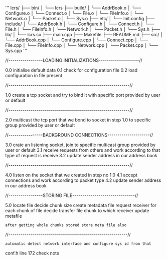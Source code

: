 '''
lcrs/
├── bin/
│   └── lcrs
├── build/
│   └── AddrBook.o
│   └── Configure.o
│   └── Connect.o
│   └── File.o
│   └── FileInfo.o
│   └── Network.o
│   └── Packet.o
│   └── Sys.o
├── etc/
│   └── Init.config
├── include/
│   └── AddrBook.h
│   └── Configure.h
│   └── Connect.h
│   └── File.h
│   └── FileInfo.h
│   └── Network.h
│   └── Packet.h
│   └── Sys.h
├── lib/
│   └── lcrs.so
├── main.cpp
├── Makefile
├── README.md
├── src/
│   └── AddrBook.cpp
│   └── Configure.cpp
│   └── Connect.cpp
│   └── File.cpp
│   └── FileInfo.cpp
│   └── Network.cpp
│   └── Packet.cpp
│   └── Sys.cpp
'''


//-----------------LOADING INITIALIZATIONS--------------------//

0.0	initialise default data
0.1	check for configuration file
0.2	load configuration in file present

//------------------------------------------------------------//

1.0	create a tcp socket and try to bind it with
	specific port provided by user or default 

//------------------------------------------------------------//

2.0	multicast the tcp port that we bond to socket 
	in step 1.0 to specific group provided by user
	or default

//-----------------BACKGROUND CONNECTIONS---------------------//

3.0	crate an listening socket, join to specific 
	multicast group provided by user or default
3.1	receive requests from others and work according 
	to that type of request is receive
3.2	update sender address in our address book

//------------------------------------------------------------//

4.0	listen on the socket that we created in step no 1.0
4.1	accept connections and work according to packet type
4.2	update sender address in our address book

//-----------------STORING FILE-------------------------------//

5.0 	locate file
	decide chunk size
	create metadata file
	request receiver for each chunk of file
	decide transfer file chunk to which receiver
	update metafile

	after getting whole chunks stored store meta file also

//-----------------------------------------------------------//

	automatic detect network interface and configure sys id from that
	
conf.h line 172 check note
